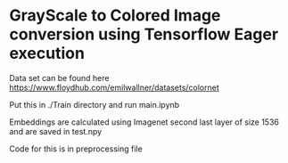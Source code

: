 # GrayScale to Colored Image conversion using Tensorflow Eager execution

Data set can be found here https://www.floydhub.com/emilwallner/datasets/colornet 

Put this in ./Train directory and run main.ipynb

Embeddings are calculated using Imagenet second last layer of size 1536 and are saved in test.npy

Code for this is in preprocessing file
